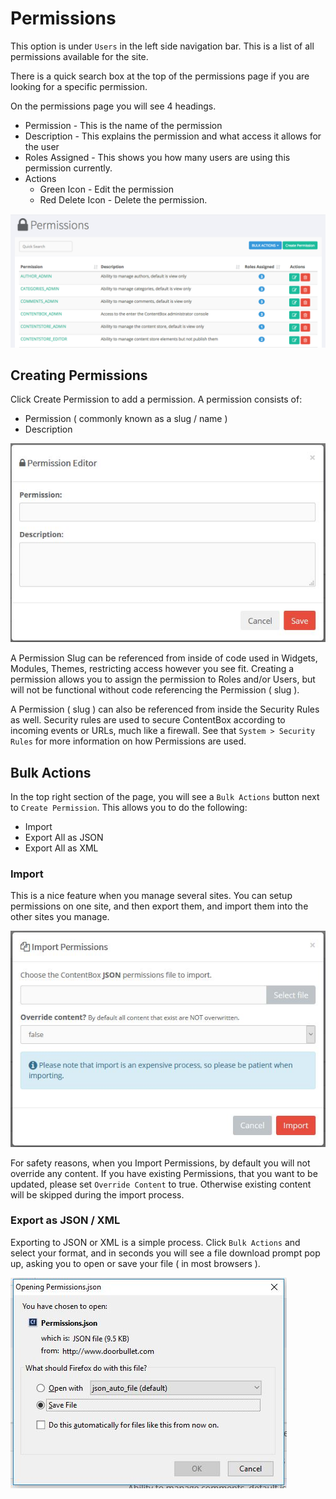 # Permissions

This option is under `Users` in the left side navigation bar. This is a list of all permissions available for the site.

There is a quick search box at the top of the permissions page if you are looking for a specific permission.

On the permissions page you will see 4 headings.

* Permission - This is the name of the permission
* Description - This explains the permission and what access it allows for the user
* Roles Assigned - This shows you how many users are using this permission currently.
* Actions 
  * Green Icon - Edit the permission
  * Red Delete Icon - Delete the permission. 

![](../../../.gitbook/assets/user-permissions-list.png)

## Creating Permissions

Click Create Permission to add a permission. A permission consists of:

* Permission \( commonly known as a slug / name \) 
* Description

![](../../../.gitbook/assets/user-permissions-create.jpg)

A Permission Slug can be referenced from inside of code used in Widgets, Modules, Themes, restricting access however you see fit. Creating a permission allows you to assign the permission to Roles and/or Users, but will not be functional without code referencing the Permission \( slug \).

A Permission \( slug \) can also be referenced from inside the Security Rules as well. Security rules are used to secure ContentBox according to incoming events or URLs, much like a firewall. See that `System > Security Rules` for more information on how Permissions are used.

## Bulk Actions

In the top right section of the page, you will see a `Bulk Actions` button next to `Create Permission`. This allows you to do the following:

* Import
* Export All as JSON
* Export All as XML

### Import

This is a nice feature when you manage several sites. You can setup permissions on one site, and then export them, and import them into the other sites you manage.

![](../../../.gitbook/assets/user-permissions-import.jpg)

For safety reasons, when you Import Permissions, by default you will not override any content. If you have existing Permissions, that you want to be updated, please set `Override Content` to true. Otherwise existing content will be skipped during the import process.

### Export as JSON / XML

Exporting to JSON or XML is a simple process. Click `Bulk Actions` and select your format, and in seconds you will see a file download prompt pop up, asking you to open or save your file \( in most browsers \).

![](../../../.gitbook/assets/user-permissions-export.jpg)

